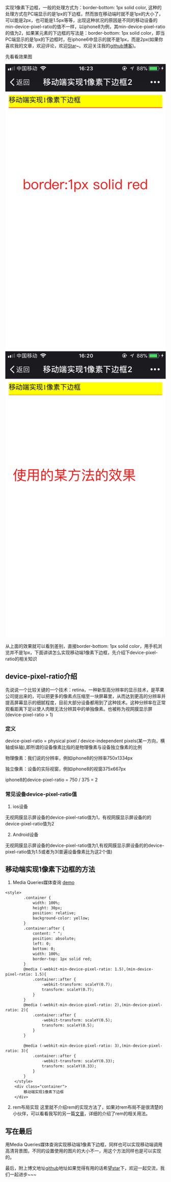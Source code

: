
实现1像素下边框，一般的处理方式为：border-bottom: 1px solid color, 这种的处理方式在PC端显示的是1px的下边框，然而放在移动端时就不是1px的大小了，可以能是2px，也可能是1.5px等等，出现这种状况的原因是不同的移动设备的min-device-pixel-ratio的值不一样，以iphone8为例，其min-device-pixel-ratio的值为2，如果某元素的下边框的写法是：border-bottom: 1px solid color，即当PC端显示的是1px的下边框时，在iphone6中显示的就不是1px，而是2px(如果你喜欢我的文章，欢迎评论，欢迎[Star](https://github.com/DengSongsong/Blogs)~。欢迎关注我的[github博客](https://github.com/DengSongsong/Blogs))。

<p>先看看效果图</p>

![](https://raw.githubusercontent.com/DengSongsong/Blogs/master/images/1pxBorder/1.png) ![](https://raw.githubusercontent.com/DengSongsong/Blogs/master/images/1pxBorder/2.png)
<p>从上面的效果就可以看到差别，直接border-bottom: 1px solid color，用手机浏览并不是1px，下面讲讲怎么实现移动端1像素下边框，先介绍下device-pixel-ratio的相关知识</p>

## device-pixel-ratio介绍
<p>
先说说一个比较关键的一个技术：retina，一种新型高分辨率的显示技术，是苹果公司提出来的，可以把更多的像素点压缩至一块屏幕里，从而达到更高的分辨率并提高屏幕显示的细腻程度，目前大部分设备都用到了这种技术。这种分辨率在正常观看距离下足以使人肉眼无法分辨其中的单独像素。也被称为视网膜显示屏(device-pixel-ratio > 1)
</p>

### 定义
<p>
device-pixel-ratio = physical pixel / device-independent pixels(某一方向，横轴或纵轴),即所谓的设备像素比指的是物理像素与设备独立像素的比例

物理像素：我们说的分辨率，例如iphone8的分辨率750x1334px

独立像素：设备的实际视窗，例如iphone8的视窗375x667px

iphone8的device-pixel-ratio = 750 / 375 = 2
</p>

### 常见设备device-pixel-ratio值
1. ios设备
<p>
无视网膜显示屏设备的device-pixel-ratio值为1，有视网膜显示屏设备的的device-pixel-ratio值为2
</p>

2. Android设备
<p>
无视网膜显示屏设备的device-pixel-ratio值为1,有视网膜显示屏设备的的device-pixel-ratio值为1.5或者为3(普遍设备像素比为这2个值)
</p>

## 移动端实现1像素下边框的方法
1. Media Queries媒体查询
[demo](https://github.com/DengSongsong/Blogs/blob/master/demos/1pxBorder/index2.html)

```
<style>
        .container {
            width: 100%;
            height: 30px;
            position: relative;
            background-color: yellow;
        }
        .container:after {
            content: " ";
            position: absolute;
            left: 0;
            bottom: 0;
            width: 100%;
            border-top: 1px solid red;
        }
        @media (-webkit-min-device-pixel-ratio: 1.5),(min-device-pixel-ratio: 1.5){
            .container::after {
                -webkit-transform: scaleY(0.7);
                transform: scaleY(0.7);
            }
        }
        @media (-webkit-min-device-pixel-ratio: 2),(min-device-pixel-ratio: 2){
            .container::after {
                -webkit-transform: scaleY(0.5);
                transform: scaleY(0.5);
            }
        }
        
        @media (-webkit-min-device-pixel-ratio: 3),(min-device-pixel-ratio: 3){
            .container::after {
                -webkit-transform: scaleY(0.33);
                transform: scaleY(0.33);
            }
        }
    </style>
    <div class="container">
        移动端实现1像素下边框
    </div>
```

2. rem布局实现
这里就不介绍rem的实现方法了，如果对rem布局不是很清楚的小伙伴，可以看看我写的另一篇[文章](https://github.com/DengSongsong/Blogs/issues/3)，详细的介绍了rem的相关用法。

## 写在最后
<p>
用Media Queries媒体查询实现移动端1像素下边框，同样也可以实现移动端调用高清背景图，不同的设置使用的图片的大小不一，用这个方法同样也是可以实现的。
</p>

最后，附上博文地址[github](https://github.com/DengSongsong/Blogs/issues/8)地址如果觉得有用的话希望[star](https://github.com/DengSongsong/Blogs)下，欢迎一起交流，我们一起进步~~~

